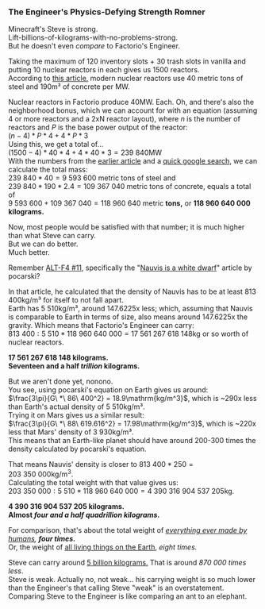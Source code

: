 ### The Engineer's Physics-Defying Strength <author>Romner</author>

Minecraft's Steve is strong.  
Lift-billions-of-kilograms-with-no-problems-strong.  
But he doesn't even *compare* to Factorio's Engineer.

Taking the maximum of 120 inventory slots + 30 trash slots in vanilla and putting 10 nuclear reactors in each gives us 1500 reactors.  
According to [this article,](https://www.nextbigfuture.com/2007/07/constructing-lot-of-nuclear-power.html) modern nuclear reactors use 40 metric tons of steel and 190m³ of concrete per MW.

Nuclear reactors in Factorio produce 40MW. Each. Oh, and there's also the neighborhood bonus, which we can account for with an equation (assuming 4 or more reactors and a 2xN reactor layout), where $n$ is the number of reactors and $P$ is the base power output of the reactor:  
$(n - 4)*P*4 + 4*P*3$  
Using this, we get a total of...  
$(1500 - 4)*40*4 + 4*40*3 = 239\ 840\mathrm{MW}$  
With the numbers from the [earlier article](https://www.nextbigfuture.com/2007/07/constructing-lot-of-nuclear-power.html) and a [quick google search](https://www.google.com/search?q=concrete+density+kg%2Fm3&oq=concrete+density&aqs=edge.1.69i57j0l2j0i20i263j0l3.13097j0j4&sourceid=chrome&ie=UTF-8), we can calculate the total mass:  
$239\ 840 * 40 = 9\ 593\ 600$ metric tons of steel and  
$239\ 840 * 190 * 2.4 = 109\ 367\ 040$ metric tons of concrete, equals a total of  
$9\ 593\ 600 + 109\ 367\ 040 = 118\ 960\ 640$ metric **tons,** or **118 960 640 000 kilograms.**  

Now, most people would be satisfied with that number; it is much higher than what Steve can carry.  
But we can do better.  
Much better.

Remember [ALT-F4 #11](https://alt-f4.blog/ALTF4-11/), specifically the "[Nauvis is a white dwarf](https://alt-f4.blog/ALTF4-11/#nauvis-is-a-white-dwarf)" article by pocarski?

In that article, he calculated that the density of Nauvis has to be at least 813 400kg/m³ for itself to not fall apart.  
Earth has 5 510kg/m³, around 147.6225x less; which, assuming that Nauvis is comparable to Earth in terms of size, also means around 147.6225x the gravity. Which means that Factorio's Engineer can carry:  
$813\ 400 : 5\ 510 * 118\ 960\ 640\ 000 = 17\ 561\ 267\ 618\ 148\mathrm{kg}$ or so worth of nuclear reactors.

**17 561 267 618 148 kilograms.  
Seventeen and a half *trillion* kilograms.**

But we aren't done yet, nonono.  
You see, using pocarski's equation on Earth gives us around:  
$\frac{3\pi}{G\ *\ 86\ 400^2} = 18.9\mathrm{kg/m^3}$, which is ~290x less than Earth's actual density of 5 510kg/m³.  
Trying it on Mars gives us a similar result:  
$\frac{3\pi}{G\ *\ 88\ 619.616^2} = 17.98\mathrm{kg/m^3}$, which is ~220x less that Mars' density of 3 930kg/m³.  
This means that an Earth-like planet should have around 200-300 times the density calculated by pocarski's equation.

That means Nauvis' density is closer to $813\ 400 * 250 = 203\ 350\ 000\mathrm{kg/m^3.}$  
Calculating the total weight with that value gives us:  
$203\ 350\ 000 : 5\ 510 * 118\ 960\ 640\ 000 = 4\ 390\ 316\ 904\ 537\ 205\mathrm{kg.}$

**4 390 316 904 537 205 kilograms.  
Almost *four and a half quadrillion kilograms.***

For comparison, that's about the total weight of *[everything ever made by humans](https://www.nationalgeographic.com/environment/article/human-made-materials-now-equal-weight-of-all-life-on-earth), **four times.***  
Or, the weight of [all living things on the Earth](https://en.wikipedia.org/wiki/Biomass_(ecology)#:~:text=The%20total%20live%20biomass%20on%20Earth%20is%20about%20550%E2%80%93560%20billion%20tonnes), *eight times.*

Steve can carry around [5 billion kilograms.](https://www.reddit.com/r/Minecraft/comments/jmz6lz/actualized_maximum_weight_that_steve_can_hold/) That is around *870 000 times less*.  
Steve is weak. Actually no, not weak... his carrying weight is so much lower than the Engineer's that calling Steve "weak" is an overstatement.  
Comparing Steve to the Engineer is like comparing an ant to an elephant.